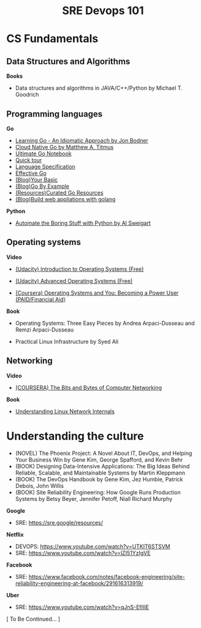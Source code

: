 <h1 align='center'> SRE Devops 101 </h1>

CS Fundamentals
================

Data Structures and Algorithms
----------------
**Books**
- Data structures and algorithms in  JAVA/C++/Python by Michael T. Goodrich


Programming languages
----------------

**Go**
- [Learning Go - An Idiomatic Approach by Jon Bodner](https://www.amazon.com/Learning-Go-Idiomatic-Real-World-Programming/dp/1492077216)
- [Cloud Native Go by Matthew A. Titmus](https://www.oreilly.com/library/view/cloud-native-go/9781492076322)
- [Ultimate Go Notebook](https://www.amazon.com/dp/1737384426/)
- [Quick tour](https://tour.golang.org/)
- [Language Specification](https://golang.org/ref/spec)
- [Effective Go](https://golang.org/doc/effective_go)
- [(Blog)Your Basic](yourbasic.org)
- [(Blog)Go By Example](https://gobyexample.com/)
- [(Resources)Curated Go Resources](https://hackr.io/tutorials/learn-golang)
- [(Blog)Build web appliations with golang](https://astaxie.gitbooks.io/build-web-application-with-golang/content/en/)


**Python**
- [Automate the Boring Stuff with Python by Al Sweigart](https://automatetheboringstuff.com/)


Operating systems
----------------

**Video**
- [(Udacity) Introduction to Operating Systems (Free)](https://br.udacity.com/course/introduction-to-operating-systems--ud923/
)

- [(Udacity) Advanced Operating Systems (Free)](https://br.udacity.com/course/advanced-operating-systems--ud189/
)

- [(Coursera) Operating Systems and You: Becoming a Power User (PAID/Financial Aid)](https://www.coursera.org/learn/os-power-user/)

**Book**
- Operating Systems: Three Easy Pieces by Andrea Arpaci-Dusseau and Remzi Arpaci-Dusseau

- Practical Linux Infrastructure by Syed Ali


Networking
----------------

**Video**
- [(COURSERA) The Bits and Bytes of Computer Networking](https://www.coursera.org/learn/computer-networking)

**Book**
- [Understanding Linux Network Internals](http://shop.oreilly.com/product/9780596002558.do)
    
    
Understanding the culture
================
- (NOVEL) The Phoenix Project: A Novel About IT, DevOps, and Helping Your Business Win by Gene Kim, George Spafford, and Kevin Behr
- (BOOK) Designing Data-Intensive Applications: The Big Ideas Behind Reliable, Scalable, and Maintainable Systems by Martin Kleppmann
- (BOOK) The DevOps Handbook by Gene Kim, Jez Humble, Patrick Debois, John Willis
- (BOOK) Site Reliability Engineering: How Google Runs Production Systems by Betsy Beyer, Jennifer Petoff, Niall Richard Murphy


**Google**
- SRE:    https://sre.google/resources/

**Netflix** 
- DEVOPS: https://www.youtube.com/watch?v=UTKIT6STSVM
- SRE:    https://www.youtube.com/watch?v=lZI51YzIgVE
        
**Facebook**
- SRE: https://www.facebook.com/notes/facebook-engineering/site-reliability-engineering-at-facebook/291616313919/
        
**Uber**
- SRE: https://www.youtube.com/watch?v=qJnS-EfIIIE
        

[ To Be Continued... ]
